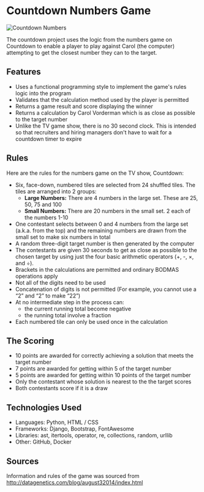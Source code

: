 # Countdown Numbers Game

![Countdown Numbers](https://wl-portfolio.s3.eu-west-2.amazonaws.com/post_images/countdown_numbers.png)

The countdown project uses the logic from the numbers game on Countdown to enable a player to play against Carol (the computer) attempting to get the closest number they can to the target.

## Features

- Uses a functional programming style to implement the game's rules logic into the program
- Validates that the calculation method used by the player is permitted
- Returns a game result and score displaying the winner
- Returns a calculation by Carol Vorderman which is as close as possible to the target number
- Unlike the TV game show, there is no 30 second clock. This is intended so that recruiters and hiring managers don't have to wait for a countdown timer to expire

## Rules

Here are the rules for the numbers game on the TV show, Countdown:

- Six, face-down, numbered tiles are selected from 24 shuffled tiles. The tiles are arranged into 2 groups:
  - **Large Numbers:** There are 4 numbers in the large set. These are 25, 50, 75 and 100
  - **Small Numbers:** There are 20 numbers in the small set. 2 each of the numbers 1-10
- One contestant selects between 0 and 4 numbers from the large set (a.k.a. from the top) and the remaining numbers are drawn from the small set to make six numbers in total
- A random three-digit target number is then generated by the computer
- The contestants are given 30 seconds to get as close as possible to the chosen target by using just the four basic arithmetic operators (+, -, ×, and ÷).
- Brackets in the calculations are permitted and ordinary BODMAS operations apply
- Not all of the digits need to be used
- Concatenation of digits is not permitted (For example, you cannot use a “2” and “2” to make “22”)
- At no intermediate step in the process can:
  - the current running total become negative
  - the running total involve a fraction
- Each numbered tile can only be used once in the calculation

## The Scoring

- 10 points are awarded for correctly achieving a solution that meets the target number
- 7 points are awarded for getting within 5 of the target number
- 5 points are awarded for getting within 10 points of the target number
- Only the contestant whose solution is nearest to the the target scores
- Both contestants score if it is a draw

## Technologies Used

- Languages: Python, HTML / CSS
- Frameworks: Django, Bootstrap, FontAwesome
- Libraries: ast, itertools, operator, re, collections, random, urllib
- Other: GitHub, Docker

## Sources

Information and rules of the game was sourced from <http://datagenetics.com/blog/august32014/index.html>
